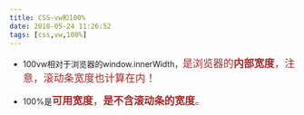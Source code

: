 ```yaml
---
title: CSS-vw和100%
date: 2018-05-24 11:26:52
tags: [css,vw,100%]
---
```


- 100vw相对于浏览器的window.innerWidth，<font color=#A52A2A size=4 >是浏览器的**内部宽度**，注意，滚动条宽度也计算在内！</font>

- 100%是<font color=#A52A2A size=4 >**可用宽度**，**是不含滚动条的宽度**。</font>

